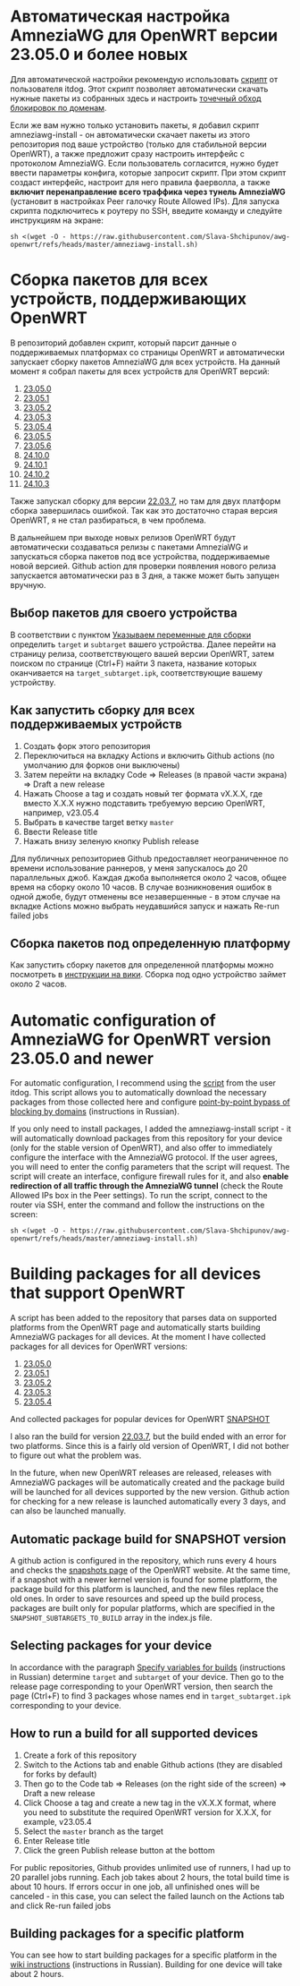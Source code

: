 # Автоматическая настройка AmneziaWG для OpenWRT версии 23.05.0 и более новых
Для автоматической настройки рекомендую использовать [скрипт](https://github.com/itdoginfo/domain-routing-openwrt) от пользователя itdog. Этот скрипт позволяет автоматически скачать нужные пакеты из собранных здесь и настроить [точечный обход блокировок по доменам](https://habr.com/ru/articles/767464/).

Если же вам нужно только установить пакеты, я добавил скрипт amneziawg-install - он автоматически скачает пакеты из этого репозитория под ваше устройство (только для стабильной версии OpenWRT), а также предложит сразу настроить интерфейс с протоколом AmneziaWG. Если пользователь согласится, нужно будет ввести параметры конфига, которые запросит скрипт. При этом скрипт создаст интерфейс, настроит для него правила фаерволла, а также **включит перенаправление всего траффика через тунель AmneziaWG** (установит в настройках Peer галочку Route Allowed IPs).
Для запуска скрипта подключитесь к роутеру по SSH, введите команду и следуйте инструкциям на экране:
```
sh <(wget -O - https://raw.githubusercontent.com/Slava-Shchipunov/awg-openwrt/refs/heads/master/amneziawg-install.sh)
```

# Сборка пакетов для всех устройств, поддерживающих OpenWRT
В репозиторий добавлен скрипт, который парсит данные о поддерживаемых платформах со страницы OpenWRT и автоматически запускает сборку пакетов AmneziaWG для всех устройств.
На данный момент я собрал пакеты для всех устройств для OpenWRT версий:
1) [23.05.0](https://github.com/Slava-Shchipunov/awg-openwrt/releases/tag/v23.05.0)
2) [23.05.1](https://github.com/Slava-Shchipunov/awg-openwrt/releases/tag/v23.05.1)
3) [23.05.2](https://github.com/Slava-Shchipunov/awg-openwrt/releases/tag/v23.05.2)
4) [23.05.3](https://github.com/Slava-Shchipunov/awg-openwrt/releases/tag/v23.05.3)
5) [23.05.4](https://github.com/Slava-Shchipunov/awg-openwrt/releases/tag/v23.05.4)
6) [23.05.5](https://github.com/Slava-Shchipunov/awg-openwrt/releases/tag/v23.05.5)
7) [23.05.6](https://github.com/Slava-Shchipunov/awg-openwrt/releases/tag/v23.05.6)
8) [24.10.0](https://github.com/Slava-Shchipunov/awg-openwrt/releases/tag/v24.10.0)
9) [24.10.1](https://github.com/Slava-Shchipunov/awg-openwrt/releases/tag/v24.10.1)
10) [24.10.2](https://github.com/Slava-Shchipunov/awg-openwrt/releases/tag/v24.10.2)
11) [24.10.3](https://github.com/Slava-Shchipunov/awg-openwrt/releases/tag/v24.10.3)

Также запускал сборку для версии [22.03.7](https://github.com/Slava-Shchipunov/awg-openwrt/releases/tag/v22.03.7), но там для двух платформ сборка завершилась ошибкой. Так как это достаточно старая версия OpenWRT, я не стал разбираться, в чем проблема.

В дальнейшем при выходе новых релизов OpenWRT будут автоматически создаваться релизы с пакетами AmneziaWG и запускаться сборка пакетов под все устройства, поддерживаемые новой версией. Github action для проверки появления нового релиза запускается автоматически раз в 3 дня, а также может быть запущен вручную.

## Выбор пакетов для своего устройства
В соответствии с пунктом [Указываем переменные для сборки](https://github.com/itdoginfo/domain-routing-openwrt/wiki/Amnezia-WG-Build#%D1%83%D0%BA%D0%B0%D0%B7%D1%8B%D0%B2%D0%B0%D0%B5%D0%BC-%D0%BF%D0%B5%D1%80%D0%B5%D0%BC%D0%B5%D0%BD%D0%BD%D1%8B%D0%B5-%D0%B4%D0%BB%D1%8F-%D1%81%D0%B1%D0%BE%D1%80%D0%BA%D0%B8)
определить `target` и `subtarget` вашего устройства. Далее перейти на страницу релиза, соответствующего вашей версии OpenWRT, затем поиском по странице (Ctrl+F) найти 3 пакета, название которых оканчивается на `target_subtarget.ipk`, соответствующие вашему устройству.

## Как запустить сборку для всех поддерживаемых устройств
1) Создать форк этого репозитория
2) Переключиться на вкладку Actions и включить Github actions (по умолчанию для форков они выключены)
3) Затем перейти на вкладку Code => Releases (в правой части экрана) => Draft a new release
4) Нажать Choose a tag и создать новый тег формата vX.X.X, где вместо X.X.X нужно подставить требуемую версию OpenWRT, например, v23.05.4
5) Выбрать в качестве target ветку `master`
6) Ввести Release title
7) Нажать внизу зеленую кнопку Publish release

Для публичных репозиториев Github предоставляет неограниченное по времени использование раннеров, у меня запускалось до 20 параллельных джоб. Каждая джоба  выполняется около 2 часов, общее время на сборку около 10 часов.
В случае возникновения ошибок в одной джобе, будут отменены все незавершенные - в этом случае на вкладке Actions можно выбрать неудавшийся запуск и нажать Re-run failed jobs

## Сборка пакетов под определенную платформу
Как запустить сборку пакетов для определенной платформы можно посмотреть в [инструкции на вики](https://github.com/itdoginfo/domain-routing-openwrt/wiki/Amnezia-WG-Build). Сборка под одно устройство займет около 2 часов.

# Automatic configuration of AmneziaWG for OpenWRT version 23.05.0 and newer
For automatic configuration, I recommend using the [script](https://github.com/itdoginfo/domain-routing-openwrt) from the user itdog. This script allows you to automatically download the necessary packages from those collected here and configure [point-by-point bypass of blocking by domains](https://habr.com/ru/articles/767464/) (instructions in Russian).

If you only need to install packages, I added the amneziawg-install script - it will automatically download packages from this repository for your device (only for the stable version of OpenWRT), and also offer to immediately configure the interface with the AmneziaWG protocol. If the user agrees, you will need to enter the config parameters that the script will request. The script will create an interface, configure firewall rules for it, and also **enable redirection of all traffic through the AmneziaWG tunnel** (check the Route Allowed IPs box in the Peer settings).
To run the script, connect to the router via SSH, enter the command and follow the instructions on the screen:
```
sh <(wget -O - https://raw.githubusercontent.com/Slava-Shchipunov/awg-openwrt/refs/heads/master/amneziawg-install.sh)
```

# Building packages for all devices that support OpenWRT
A script has been added to the repository that parses data on supported platforms from the OpenWRT page and automatically starts building AmneziaWG packages for all devices.
At the moment I have collected packages for all devices for OpenWRT versions:
1) [23.05.0](https://github.com/Slava-Shchipunov/awg-openwrt/releases/tag/v23.05.0)
2) [23.05.1](https://github.com/Slava-Shchipunov/awg-openwrt/releases/tag/v23.05.1)
3) [23.05.2](https://github.com/Slava-Shchipunov/awg-openwrt/releases/tag/v23.05.2)
4) [23.05.3](https://github.com/Slava-Shchipunov/awg-openwrt/releases/tag/v23.05.3)
5) [23.05.4](https://github.com/Slava-Shchipunov/awg-openwrt/releases/tag/v23.05.4)

And collected packages for popular devices for OpenWRT [SNAPSHOT](https://github.com/Slava-Shchipunov/awg-openwrt/releases/tag/SNAPSHOT)

I also ran the build for version [22.03.7](https://github.com/Slava-Shchipunov/awg-openwrt/releases/tag/v22.03.7), but the build ended with an error for two platforms. Since this is a fairly old version of OpenWRT, I did not bother to figure out what the problem was.

In the future, when new OpenWRT releases are released, releases with AmneziaWG packages will be automatically created and the package build will be launched for all devices supported by the new version. Github action for checking for a new release is launched automatically every 3 days, and can also be launched manually.

## Automatic package build for SNAPSHOT version
A github action is configured in the repository, which runs every 4 hours and checks the [snapshots page](https://downloads.openwrt.org/snapshots/targets/) of the OpenWRT website. At the same time, if a snapshot with a newer kernel version is found for some platform, the package build for this platform is launched, and the new files replace the old ones. In order to save resources and speed up the build process, packages are built only for popular platforms, which are specified in the `SNAPSHOT_SUBTARGETS_TO_BUILD` array in the index.js file.

## Selecting packages for your device
In accordance with the paragraph [Specify variables for builds](https://github.com/itdoginfo/domain-routing-openwrt/wiki/Amnezia-WG-Build#%D1%83%D0%BA%D0%B0%D0%B7%D1%8B%D0%B2%D0%B0%D0%B5%D0%BC-%D0%BF%D0%B5%D1%80%D0%B5%D0%BC%D0%B5%D0%BD%D0%BD%D1%8B%D0%B5-%D0%B4%D0%BB%D1%8F-%D1%81%D0%B1%D0%BE%D1%80%D0%BA%D0%B8) (instructions in Russian) determine `target` and `subtarget` of your device. Then go to the release page corresponding to your OpenWRT version, then search the page (Ctrl+F) to find 3 packages whose names end in `target_subtarget.ipk` corresponding to your device.

## How to run a build for all supported devices
1) Create a fork of this repository
2) Switch to the Actions tab and enable Github actions (they are disabled for forks by default)
3) Then go to the Code tab => Releases (on the right side of the screen) => Draft a new release
4) Click Choose a tag and create a new tag in the vX.X.X format, where you need to substitute the required OpenWRT version for X.X.X, for example, v23.05.4
5) Select the `master` branch as the target
6) Enter Release title
7) Click the green Publish release button at the bottom

For public repositories, Github provides unlimited use of runners, I had up to 20 parallel jobs running. Each job takes about 2 hours, the total build time is about 10 hours.
If errors occur in one job, all unfinished ones will be canceled - in this case, you can select the failed launch on the Actions tab and click Re-run failed jobs

## Building packages for a specific platform
You can see how to start building packages for a specific platform in the [wiki instructions](https://github.com/itdoginfo/domain-routing-openwrt/wiki/Amnezia-WG-Build) (instructions in Russian). Building for one device will take about 2 hours.
